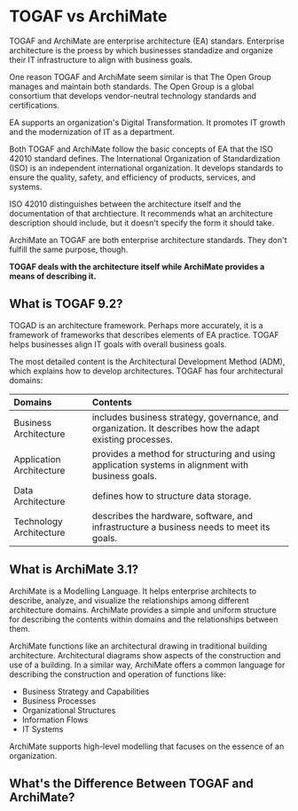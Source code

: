 # TOGAF vs ArchiMate

TOGAF and ArchiMate are enterprise architecture \(EA\) standars. Enterprise architecture is the proess by which businesses standadize and organize their IT infrastructure to align with business goals.

One reason TOGAF and ArchiMate seem similar is that The Open Group manages and maintain both standards. The Open Group is a global consortium that develops vendor-neutral technology standards and certifications.

EA supports an organization's Digital Transformation. It promotes IT growth and the modernization of IT as a department.

Both TOGAF and ArchiMate follow the basic concepts of EA that the ISO 42010 standard defines. The International Organization of Standardization \(ISO\) is an independent international organization. It develops standards to ensure the quality, safety, and efficiency of products, services, and systems.

ISO 42010 distinguishes between the architecture itself and the documentation of that archtiecture. It recommends what an architecture description should include, but it doesn't specify the form it should take.

ArchiMate an TOGAF are both enterprise architecture standards. They don't fulfill the same purpose, though.

**TOGAF deals with the architecture itself while ArchiMate provides a means of describing it.**

## What is TOGAF 9.2?

TOGAD is an architecture framework. Perhaps more accurately, it is a framework of frameworks that describes elements of EA practice. TOGAF helps businesses align IT goals with overall business goals.

The most detailed content is the Architectural Development Method \(ADM\), which explains how to develop architectures. TOGAF has four architectural domains:

| Domains | Contents |
| :--- | :--- |
| Business Architecture | includes business strategy, governance, and organization. It describes how the adapt existing processes. |
| Application Architecture | provides a method for structuring and using application systems in alignment with business goals. |
| Data Architecture | defines how to structure data storage. |
| Technology Architecture | describes the hardware, software, and infrastructure a business needs to meet its goals. |

## What is ArchiMate 3.1?

ArchiMate is a Modelling Language. It helps enterprise architects to describe, analyze, and visualize the relationships among different architecture domains. ArchiMate provides a simple and uniform structure for describing the contents within domains and the relationships between them.

ArchiMate functions like an architectural drawing in traditional building architecture. Architectural diagrams show aspects of the construction and use of a building. In a similar way, ArchiMate offers a common language for describing the construction and operation of functions like:

* Business Strategy and Capabilities
* Business Processes
* Organizational Structures
* Information Flows
* IT Systems

ArchiMate supports high-level modelling that facuses on the essence of an organization.

## What's the Difference Between TOGAF and ArchiMate?



